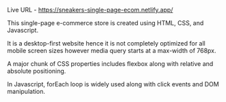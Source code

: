Live URL - https://sneakers-single-page-ecom.netlify.app/

This single-page e-commerce store is created using HTML, CSS, and Javascript.

It is a desktop-first website hence it is not completely optimized for all mobile screen sizes however media query starts at a max-width of 768px.

A major chunk of CSS properties includes flexbox along with relative and absolute positioning.

In Javascript, forEach loop is widely used along with click events and DOM manipulation.
